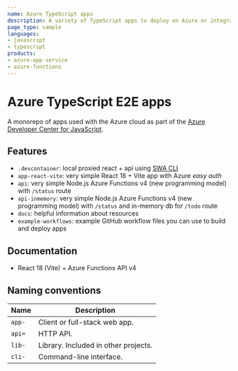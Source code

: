 ```yaml
---
name: Azure TypeScript apps
description: A variety of TypeScript apps to deploy on Azure or integrate with Azure services.
page_type: sample
languages:
- javascript
- typescript
products:
- azure-app-service
- azure-functions
---
```


# Azure TypeScript E2E apps

A monorepo of apps used with the Azure cloud as part of the [Azure Developer Center for JavaScript](https://learn.microsoft.com/azure/developer/javascript/). 

## Features

* `.devcontainer`: local proxied react + api using [SWA CLI](https://learn.microsoft.com/en-us/azure/static-web-apps/static-web-apps-cli-configuration)
* `app-react-vite`: very simple React 18 + Vite app with Azure _easy auth_
* `api`: very simple Node.js Azure Functions v4 (new programming model) with `/status` route
* `api-inmemory`: very simple Node.js Azure Functions v4 (new programming model) with `/status` and in-memory db for `/todo` route
* `docs`: helpful information about resources
* `example-workflows`: example GitHub workflow files you can use to build and deploy apps

## Documentation

* React 18 (Vite) + Azure Functions API v4

## Naming conventions

|Name|Description|
|--|--|
|`app-`|Client or full-stack web app.|
|`api=`|HTTP API.|
|`lib-`|Library. Included in other projects.|
|`cli-`|Command-line interface.|
